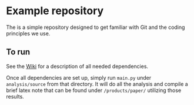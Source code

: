 # Example repository 

The is a simple repository designed to get familiar with Git and the coding principles we use.


## To run

See the [Wiki](https://github.com/SimonFreyaldenhoven/example_template/wiki#prerequisities) for a description of all needed dependencies.

Once all dependencies are set up, simply run `main.py` under `analysis/source` from that directory. It will do all the analysis and compile a brief latex note that can be found under `/products/paper/` utilizing those results. 
